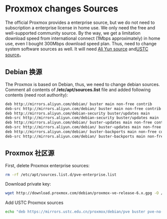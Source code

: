 # Proxmox changes Sources


The official Proxmox provides a enterprise source,
but we do not need to subscription a enterprise license in home use.
We only need the free and well-supported community source.
By the way, we get a limitation download speed from international connect
(1Mbps approximately) in home use, even I bought 300Mbps download speed plan.
Thus, need to change system software sources as well.
It will need [Ali Yun source](https://developer.aliyun.com/mirror/)
and[USTC source](http://mirrors.ustc.edu.cn/)。

## Debian 换源

The Proxmox is based on Debian, thus, we need to change debian sources.
Comment all contents of **/etc/apt/sources.list** file
and added following contents (need root authority):

```bash
deb http://mirrors.aliyun.com/debian/ buster main non-free contrib
deb-src http://mirrors.aliyun.com/debian/ buster main non-free contrib
deb http://mirrors.aliyun.com/debian-security buster/updates main
deb-src http://mirrors.aliyun.com/debian-security buster/updates main
deb http://mirrors.aliyun.com/debian/ buster-updates main non-free contrib
deb-src http://mirrors.aliyun.com/debian/ buster-updates main non-free contrib
deb http://mirrors.aliyun.com/debian/ buster-backports main non-free contrib
deb-src http://mirrors.aliyun.com/debian/ buster-backports main non-free contrib
```

## Proxmox 社区源

First, delete Proxmox enterprise sources:

```bash
rm -rf /etc/apt/sources.list.d/pve-enterprise.list
```

Download private key:

```bash
wget http://download.proxmox.com/debian/proxmox-ve-release-6.x.gpg -O /etc/apt/trusted.gpg.d/proxmox-ve-release-6.x.gpg
```

Add USTC Proxmox sources

```bash
echo "deb https://mirrors.ustc.edu.cn/proxmox/debian/pve buster pve-no-subscription" > /etc/apt/source.list.d/pve-no-subscription.list
```

